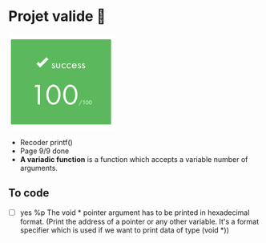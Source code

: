 # Projet valide 👾
![100](./ft_printf.png)
- Recoder printf()
- Page 9/9 done 
- **A variadic function** is a function which accepts a variable number of arguments. 

## To code
- [ ] yes %p The void * pointer argument has to be printed in hexadecimal format. (Print the address of a pointer or any other variable. It's a format specifier which is used if we want to print data of type (void *))
